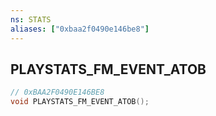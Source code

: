```yaml
---
ns: STATS
aliases: ["0xbaa2f0490e146be8"]
---
```

## PLAYSTATS_FM_EVENT_ATOB

```c
// 0xBAA2F0490E146BE8
void PLAYSTATS_FM_EVENT_ATOB();
```
